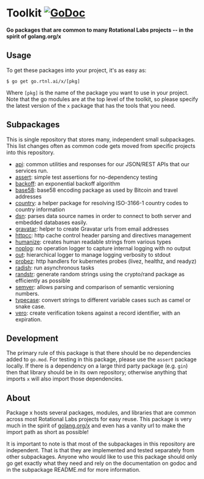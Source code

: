 # Toolkit [![GoDoc](https://godoc.org/go.rtnl.ai/x?status.svg)](https://godoc.org/go.rtnl.ai/x)

**Go packages that are common to many Rotational Labs projects -- in the spirit of golang.org/x**

## Usage

To get these packages into your project, it's as easy as:

    $ go get go.rtnl.ai/x/[pkg]

Where `[pkg]` is the name of the package you want to use in your project. Note that the go modules are at the top level of the toolkit, so please specify the latest version of the `x` package that has the tools that you need.

## Subpackages

This is single repository that stores many, independent small subpackages. This list changes often as common code gets moved from specific projects into this repository.

- [api](https://go.rtnl.ai/x/api): common utilities and responses for our JSON/REST APIs that our services run.
- [assert](https://go.rtnl.ai/x/assert): simple test assertions for no-dependency testing
- [backoff](https://go.rtnl.ai/x/backoff): an exponential backoff algorithm
- [base58](https://go.rtnl.ai/x/base58): base58 encoding package as used by Bitcoin and travel addresses
- [country](https://go.rtnl.ai/x/country): a helper package for resolving ISO-3166-1 country codes to country information
- [dsn](https://go.rtnl.ai/x/dsn): parses data source names in order to connect to both server and embedded databases easily.
- [gravatar](https://go.rtnl.ai/x/gravatar): helper to create Gravatar urls from email addresses
- [httpcc](https://go.rtnl.ai/x/httpcc): http cache control header parsing and directives management
- [humanize](https://go.rtnl.ai/x/humanize): creates human readable strings from various types
- [noplog](https://go.rtnl.ai/x/noplog): no operation logger to capture internal logging with no output
- [out](https://go.rtnl.ai/x/out): hierarchical logger to manage logging verbosity to stdout
- [probez](https://go.rtnl.ai/x/probez): http handlers for kubernetes probes (livez, healthz, and readyz)
- [radish](https://go.rtnl.ai/x/radish): run asynchronous tasks
- [randstr](https://go.rtnl.ai/x/randstr): generate random strings using the crypto/rand package as efficiently as possible
- [semver](https://go.rtnl.ai/x/semver): allows parsing and comparison of semantic versioning numbers.
- [typecase](https://go.rtnl.ai/x/semver): convert strings to different variable cases such as camel or snake case.
- [vero](https://go.rtnl.ai/x/vero): create verification tokens against a record identifier, with an expiration.

## Development

The primary rule of this package is that there should be no dependencies added to `go.mod`. For testing in this package, please use the `assert` package locally. If there is a dependency on a large third party package (e.g. `gin`) then that library should be in its own repository; otherwise anything that imports `x` will also import those dependencies.

## About

Package x hosts several packages, modules, and libraries that are common across most Rotational Labs projects for easy reuse. This package is very much in the spirit of [golang.org/x](https://godoc.org/-/subrepo) and even has a vanity url to make the import path as short as possible!

It is important to note is that most of the subpackages in this repository are independent. That is that they are implemented and tested separately from other subpackages. Anyone who would like to use this package should only go get exactly what they need and rely on the documentation on godoc and in the subpackage README.md for more information.
